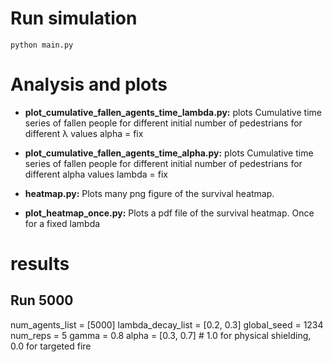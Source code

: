 # Run simulation

```
python main.py
```

# Analysis and plots


- **plot_cumulative_fallen_agents_time_lambda.py:** 
  plots Cumulative time series of fallen people for different initial number of pedestrians for different λ values
  alpha = fix


- **plot_cumulative_fallen_agents_time_alpha.py:** 
  plots Cumulative time series of fallen people for different initial number of pedestrians for different alpha values
  lambda = fix


- **heatmap.py:** 
  Plots many png figure of the survival heatmap.

- **plot_heatmap_once.py:** 
  Plots a pdf file of the survival heatmap. Once for a fixed lambda


# results 
## Run 5000 
  num_agents_list = [5000]
    lambda_decay_list = [0.2, 0.3]
    global_seed = 1234
    num_reps = 5
    gamma = 0.8
    alpha = [0.3, 0.7]  # 1.0 for physical shielding, 0.0 for targeted fire
